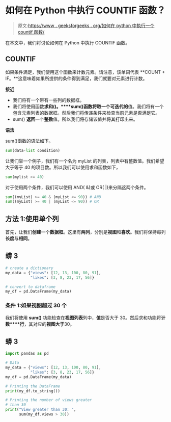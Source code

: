# 如何在 Python 中执行 COUNTIF 函数？

> 原文:[https://www . geeksforgeeks . org/如何在 python 中执行一个 countif 函数/](https://www.geeksforgeeks.org/how-to-perform-a-countif-function-in-python/)

在本文中，我们将讨论如何在 Python 中执行 COUNTIF 函数。

## **COUNTIF**

如果条件满足，我们使用这个函数来计数元素。请注意，该单词代表 **COUNT + IF。**这意味着如果所提供的条件得到满足，我们就要对元素进行计数。

**接近**

*   我们将有一个带有一些列的数据框。
*   我们将使用函数**求和()。****sum()**函数将取一个**可迭代的**值。我们将有一个包含元素列表的数据框。然后我们将传递条件来检查当前元素是否满足它。
*   sum() **返回**一个**整数**值。所以我们将存储该值并将其打印出来。

**语法**

sum()函数的语法如下。

```py
sum(data-list condition)
```

让我们举一个例子，我们有一个名为 myList 的列表，列表中有整数值。我们希望大于等于 40 的项目数。所以我们可以使用求和函数如下，

```py
sum(mylist >= 40)
```

对于使用两个条件，我们可以使用 AND( &)或 OR( |)来分隔这两个条件。

```py
sum((myList) >= 40 & (myList <= 90)) # AND
sum((myList) >= 40 | (myList <= 90)) # OR
```

## 方法 1:使用单个列

首先，让我们**创建**一个**数据框**。这里有**两列**，分别是**视图**和**喜欢**。我们将保持每列**长度**与**相同**。

## 蟒 3

```py
# create a dictionary
my_data = {"views": [12, 13, 100, 80, 91],
           "likes": [3, 8, 23, 17, 56]}

# convert to dataframe
my_df = pd.DataFrame(my_data)
```

### 条件 1:如果视图超过 30 个

我们将使用 **sum()** 功能检查在**视图列表**列中，**值**是否大于 30。然后求和功能将**计数****行**，其对应的**视图大于**30。

## 蟒 3

```py
import pandas as pd

# Data
my_data = {"views": [12, 13, 100, 80, 91], 
           "likes": [3, 8, 23, 17, 56]}
my_df = pd.DataFrame(my_data)

# Printing the DataFrame
print(my_df.to_string())

# Printing the number of views greater
# than 30
print("View greater than 30: ",
      sum(my_df.views > 30))
```
